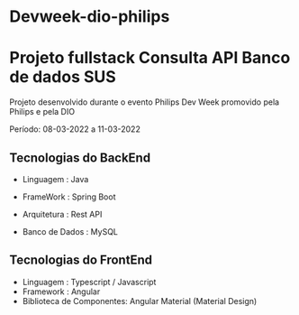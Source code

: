 # Devweek-dio-philips
# Projeto fullstack Consulta API Banco de dados SUS

Projeto desenvolvido durante o evento Philips Dev Week promovido pela Philips e pela DIO

Período: 08-03-2022 a 11-03-2022

## Tecnologias do BackEnd

- Linguagem : Java

- FrameWork : Spring Boot

- Arquitetura : Rest API

- Banco de Dados : MySQL

## Tecnologias do FrontEnd

- Linguagem : Typescript / Javascript
- Framework : Angular
- Biblioteca de Componentes: Angular Material (Material Design)
